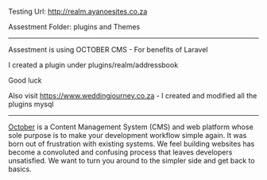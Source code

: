 Testing Url: http://realm.ayanoesites.co.za

Assestment Folder: plugins and Themes

------------------------------------------------

Assestment is using OCTOBER CMS - For benefits of Laravel

I created a plugin under plugins/realm/addressbook

Good luck

Also visit https://www.weddingjourney.co.za - I created and modified all the plugins mysql


----------------------------------------------------


[October](http://octobercms.com) is a Content Management System (CMS) and web platform whose sole purpose is to make your development workflow simple again. It was born out of frustration with existing systems. We feel building websites has become a convoluted and confusing process that leaves developers unsatisfied. We want to turn you around to the simpler side and get back to basics.
